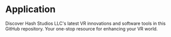 # Application
Discover Hash Studios LLC's latest VR innovations and software tools in this GitHub repository. Your one-stop resource for enhancing your VR world.
